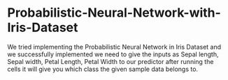# Probabilistic-Neural-Network-with-Iris-Dataset
We tried implementing the Probabilistic Neural Network  in Iris Dataset and we successfully implemented we need to give the inputs as Sepal length, Sepal width, Petal Length, Petal Width to our predictor after running the cells it will give you which class the given sample data belongs to. 
